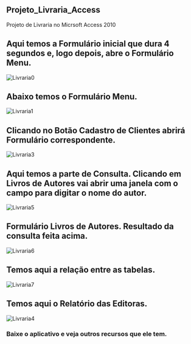 ## Projeto_Livraria_Access
Projeto de Livraria no Micrsoft Access 2010
##
## Aqui temos a Formulário inicial que dura 4 segundos e, logo depois, abre o Formulário Menu.  
![Livraria0](https://user-images.githubusercontent.com/20029768/93513356-1c643e00-f8fc-11ea-9728-d875427ed1db.png)
## Abaixo temos o Formulário Menu.
![Livraria1](https://user-images.githubusercontent.com/20029768/93512976-8203fa80-f8fb-11ea-90e4-f70c524dc311.png)
## Clicando no Botão Cadastro de Clientes abrirá Formulário correspondente.
![Livraria3](https://user-images.githubusercontent.com/20029768/93512982-86c8ae80-f8fb-11ea-9487-e2a3038268dd.png)
## Aqui temos a parte de Consulta. Clicando em Livros de Autores vai abrir uma janela com o campo para digitar o nome do autor.
![Livraria5](https://user-images.githubusercontent.com/20029768/93512963-79abbf80-f8fb-11ea-8956-eb1b1d99a134.png)
## Formulário Livros de Autores. Resultado da consulta feita acima.
![Livraria6](https://user-images.githubusercontent.com/20029768/93512971-7d3f4680-f8fb-11ea-905b-9776071b956a.png)
## Temos aqui a relação entre as tabelas.
![Livraria7](https://user-images.githubusercontent.com/20029768/93512974-7fa1a080-f8fb-11ea-9e19-2c22acffb3b0.png)
## Temos aqui o Relatório das Editoras.
![Livraria4](https://user-images.githubusercontent.com/20029768/93512987-892b0880-f8fb-11ea-85ac-b7fa9dac00a4.png)
### Baixe o aplicativo e veja outros recursos que ele tem.

